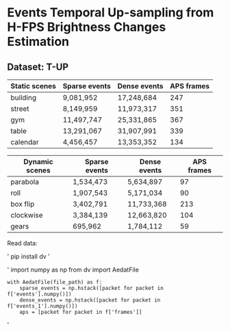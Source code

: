 # Events Temporal Up-sampling from H-FPS Brightness Changes Estimation

## Dataset: T-UP 

<table>
    <thead>
        <tr>
            <th>Static scenes</th>
            <th>Sparse events</th>
            <th>Dense events</th>
            <th>APS frames</th>
        </tr>
    </thead>
    <tbody>
        <tr>
            <td>building</td>
            <td>9,081,952</td>
            <td>17,248,684</td>
            <td>247</td>
        </tr>
        <tr>
            <td>street</td>
            <td>8,149,959</td>
            <td>11,973,317</td>
            <td>351</td>
        </tr>
        <tr>
            <td>gym</td>
            <td>11,497,747</td>
            <td>25,331,865</td>
            <td>367</td>
        </tr>
        <tr>
            <td>table</td>
            <td>13,291,067</td>
            <td>31,907,991</td>
            <td>339</td>
        </tr>
        <tr>
            <td>calendar</td>
            <td>4,456,457</td>
            <td>13,353,352</td>
            <td>134</td>
        </tr>
    </tbody>
</table>

<table>
    <thead>
        <tr>
            <th>Dynamic scenes</th>
            <th>Sparse events</th>
            <th>Dense events</th>
            <th>APS frames</th>
        </tr>
    </thead>
    <tbody>
        <tr>
            <td>parabola</td>
            <td>1,534,473</td>
            <td>5,634,897</td>
            <td>97</td>
        </tr>
        <tr>
            <td>roll</td>
            <td>1,907,543</td>
            <td>5,171,034</td>
            <td>90</td>
        </tr>
        <tr>
            <td>box flip</td>
            <td>3,402,791</td>
            <td>11,733,368</td>
            <td>213</td>
        </tr>
        <tr>
            <td>clockwise</td>
            <td>3,384,139</td>
            <td>12,663,820</td>
            <td>104</td>
        </tr>
        <tr>
            <td>gears</td>
            <td>695,962</td>
            <td>1,784,112</td>
            <td>59</td>
        </tr>
    </tbody>
</table>

Read data:

'
pip install dv
'


'
import numpy as np
from dv import AedatFile

    with AedatFile(file_path) as f:
        sparse_events = np.hstack([packet for packet in f['events'].numpy()])
        dense_events = np.hstack([packet for packet in f['events_1'].numpy()])
        aps = [packet for packet in f['frames']]


'
